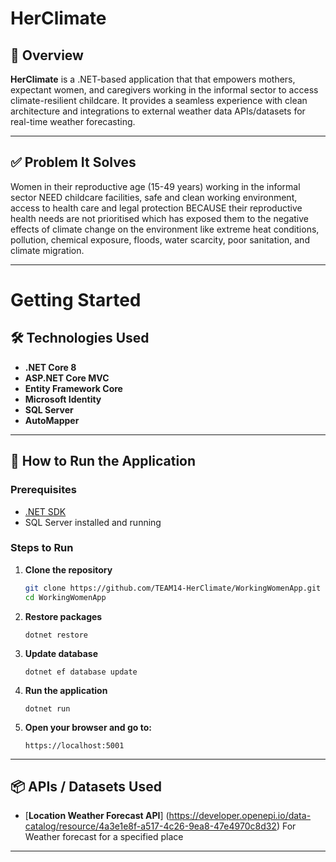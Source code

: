 # HerClimate

## 📌 Overview

**HerClimate** is a .NET-based application that that empowers mothers, expectant women, and caregivers working in the informal sector to access climate-resilient childcare. It provides a seamless experience with clean architecture and integrations to external weather data  APIs/datasets for real-time weather forecasting.

---

## ✅ Problem It Solves

Women in their reproductive age (15-49 years) working in the informal sector NEED childcare facilities, safe and clean working environment, access to health care and  legal protection BECAUSE their reproductive health needs are not prioritised which has exposed them to the negative effects of climate change on the environment like extreme heat conditions, pollution, chemical exposure, floods, water scarcity, poor sanitation, and climate migration.

---

# Getting Started

## 🛠 Technologies Used

- **.NET Core 8** 
- **ASP.NET Core MVC**
- **Entity Framework Core**
- **Microsoft Identity**
- **SQL Server**
- **AutoMapper**
---

## 🚀 How to Run the Application

### Prerequisites

- [.NET SDK](https://dotnet.microsoft.com/download)
- SQL Server installed and running


### Steps to Run

1. **Clone the repository**

   ```bash
   git clone https://github.com/TEAM14-HerClimate/WorkingWomenApp.git
   cd WorkingWomenApp

2. **Restore packages**

    ```
    dotnet restore

3. **Update database**

    ```
    dotnet ef database update
    
4. **Run the application**

    ```
    dotnet run

5. **Open your browser and go to:**

    ```
    https://localhost:5001

---

## 📦 APIs / Datasets Used



- [**Location Weather Forecast API**] (https://developer.openepi.io/data-catalog/resource/4a3e1e8f-a517-4c26-9ea8-47e4970c8d32) 
    For Weather forecast for a specified place


---


